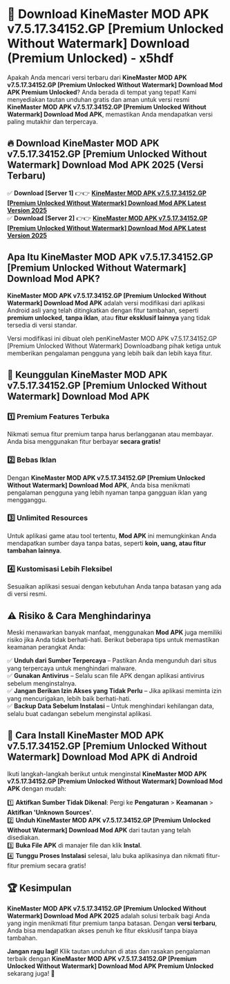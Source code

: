 # 🎯 Download KineMaster MOD APK v7.5.17.34152.GP [Premium Unlocked Without Watermark] Download (Premium Unlocked) -  x5hdf

Apakah Anda mencari versi terbaru dari **KineMaster MOD APK v7.5.17.34152.GP [Premium Unlocked Without Watermark] Download Mod APK Premium Unlocked**? Anda berada di tempat yang tepat! Kami menyediakan tautan unduhan gratis dan aman untuk versi resmi **KineMaster MOD APK v7.5.17.34152.GP [Premium Unlocked Without Watermark] Download Mod APK**, memastikan Anda mendapatkan versi paling mutakhir dan terpercaya.

## 🔥 Download KineMaster MOD APK v7.5.17.34152.GP [Premium Unlocked Without Watermark] Download Mod APK 2025 (Versi Terbaru)

✅ **Download [Server 1]** 👉👉 [**KineMaster MOD APK v7.5.17.34152.GP [Premium Unlocked Without Watermark] Download Mod APK Latest Version 2025**](https://momento.my/?title=KineMaster_MOD_APK_v7.5.17.34152.GP_[Premium_Unlocked_Without_Watermark]_Download)  
✅ **Download [Server 2]** 👉👉 [**KineMaster MOD APK v7.5.17.34152.GP [Premium Unlocked Without Watermark] Download Mod APK Latest Version 2025**](https://momento.my/?title=KineMaster_MOD_APK_v7.5.17.34152.GP_[Premium_Unlocked_Without_Watermark]_Download)  

## Apa Itu KineMaster MOD APK v7.5.17.34152.GP [Premium Unlocked Without Watermark] Download Mod APK?

**KineMaster MOD APK v7.5.17.34152.GP [Premium Unlocked Without Watermark] Download Mod APK** adalah versi modifikasi dari aplikasi Android asli yang telah ditingkatkan dengan fitur tambahan, seperti **premium unlocked**, **tanpa iklan**, atau **fitur eksklusif lainnya** yang tidak tersedia di versi standar.

Versi modifikasi ini dibuat oleh penKineMaster MOD APK v7.5.17.34152.GP [Premium Unlocked Without Watermark] Downloadbang pihak ketiga untuk memberikan pengalaman pengguna yang lebih baik dan lebih kaya fitur.

## 🎯 Keunggulan KineMaster MOD APK v7.5.17.34152.GP [Premium Unlocked Without Watermark] Download Mod APK

### 1️⃣ Premium Features Terbuka
Nikmati semua fitur premium tanpa harus berlangganan atau membayar. Anda bisa menggunakan fitur berbayar **secara gratis!**

### 2️⃣ Bebas Iklan
Dengan **KineMaster MOD APK v7.5.17.34152.GP [Premium Unlocked Without Watermark] Download Mod APK**, Anda bisa menikmati pengalaman pengguna yang lebih nyaman tanpa gangguan iklan yang mengganggu.

### 3️⃣ Unlimited Resources
Untuk aplikasi game atau tool tertentu, **Mod APK** ini memungkinkan Anda mendapatkan sumber daya tanpa batas, seperti **koin, uang, atau fitur tambahan lainnya**.

### 4️⃣ Kustomisasi Lebih Fleksibel
Sesuaikan aplikasi sesuai dengan kebutuhan Anda tanpa batasan yang ada di versi resmi.

## ⚠️ Risiko & Cara Menghindarinya

Meski menawarkan banyak manfaat, menggunakan **Mod APK** juga memiliki risiko jika Anda tidak berhati-hati. Berikut beberapa tips untuk memastikan keamanan perangkat Anda:

✅ **Unduh dari Sumber Terpercaya** – Pastikan Anda mengunduh dari situs yang terpercaya untuk menghindari malware.  
✅ **Gunakan Antivirus** – Selalu scan file APK dengan aplikasi antivirus sebelum menginstalnya.  
✅ **Jangan Berikan Izin Akses yang Tidak Perlu** – Jika aplikasi meminta izin yang mencurigakan, lebih baik berhati-hati.  
✅ **Backup Data Sebelum Instalasi** – Untuk menghindari kehilangan data, selalu buat cadangan sebelum menginstal aplikasi.

## 📌 Cara Install KineMaster MOD APK v7.5.17.34152.GP [Premium Unlocked Without Watermark] Download Mod APK di Android

Ikuti langkah-langkah berikut untuk menginstal **KineMaster MOD APK v7.5.17.34152.GP [Premium Unlocked Without Watermark] Download Mod APK** dengan mudah:

1️⃣ **Aktifkan Sumber Tidak Dikenal**: Pergi ke **Pengaturan** > **Keamanan** > **Aktifkan 'Unknown Sources'**.  
2️⃣ **Unduh KineMaster MOD APK v7.5.17.34152.GP [Premium Unlocked Without Watermark] Download Mod APK** dari tautan yang telah disediakan.  
3️⃣ **Buka File APK** di manajer file dan klik **Instal**.  
4️⃣ **Tunggu Proses Instalasi** selesai, lalu buka aplikasinya dan nikmati fitur-fitur premium secara gratis!

## 🏆 Kesimpulan

**KineMaster MOD APK v7.5.17.34152.GP [Premium Unlocked Without Watermark] Download Mod APK 2025** adalah solusi terbaik bagi Anda yang ingin menikmati fitur premium tanpa batasan. Dengan **versi terbaru**, Anda bisa mendapatkan akses penuh ke fitur eksklusif tanpa biaya tambahan.

**Jangan ragu lagi!** Klik tautan unduhan di atas dan rasakan pengalaman terbaik dengan **KineMaster MOD APK v7.5.17.34152.GP [Premium Unlocked Without Watermark] Download Mod APK Premium Unlocked** sekarang juga! 🚀
